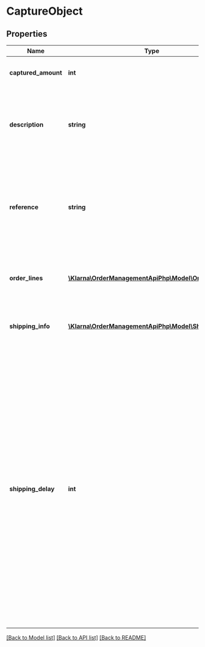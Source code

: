 # CaptureObject

## Properties
Name | Type | Description | Notes
------------ | ------------- | ------------- | -------------
**captured_amount** | **int** | The captured amount in minor units. | 
**description** | **string** | Description of the capture shown to the customer. Maximum 255 characters. | [optional] 
**reference** | **string** | Internal reference to the capture. This will be included in the settlement files. Max length is 255 characters. | [optional] 
**order_lines** | [**\Klarna\OrderManagementApiPhp\Model\OrderLine[]**](OrderLine.md) | Order lines for this capture. Maximum 1000 items. | [optional] 
**shipping_info** | [**\Klarna\OrderManagementApiPhp\Model\ShippingInfo[]**](ShippingInfo.md) | Shipping information for this capture. Maximum 500 items. | [optional] 
**shipping_delay** | **int** | Delay before the order will be shipped. Use for improving the customer experience regarding payments. This field is currently not returned when reading the order. Minimum: 0. Please note: to be able to submit values larger than 0, this has to be enabled in your merchant account. Please contact Klarna for further information. | [optional] 

[[Back to Model list]](../README.md#documentation-for-models) [[Back to API list]](../README.md#documentation-for-api-endpoints) [[Back to README]](../README.md)


